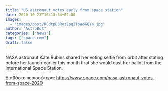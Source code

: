 ```yaml
---
title: "US astronaut votes early from space station"
date: 2020-10-23T16:13:54+02:00
images:
  - "images/post/RCdtpD3RozZpq2TpWoGQYa.jpg"
author: "AstroBot"
categories: ["News"]
tags: ["space.com"]
draft: false
---
```


NASA astronaut Kate Rubins shared her voting selfie from orbit after stating before her launch earlier this month that she would cast her ballot from the International Space Station. 

Διαβάστε περισσότερα: https://www.space.com/nasa-astronaut-votes-from-space-2020
